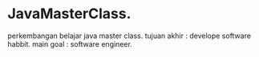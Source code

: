 # JavaMasterClass. 
perkembangan belajar java master class. 
tujuan akhir : develope software habbit. 
main goal : software engineer. 
